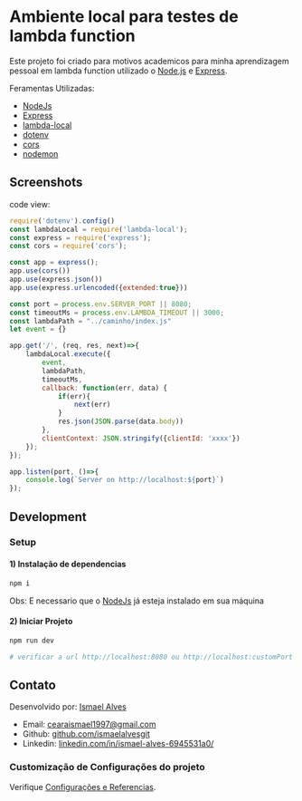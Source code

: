 # Ambiente local para testes de lambda function
Este projeto foi criado para motivos academicos para minha aprendizagem pessoal
em lambda function utilizado o [Node.js](https://nodejs.org/en/) e [Express](https://expressjs.com/pt-br/).

Feramentas Utilizadas:
* [NodeJs](https://nodejs.org/en/)
* [Express](https://expressjs.com/pt-br/)
* [lambda-local](https://www.npmjs.com/package/lambda-local)
* [dotenv](https://www.npmjs.com/package/dotenv)
* [cors](https://www.npmjs.com/package/cors)
* [nodemon](https://nodemon.io/)

## Screenshots
code view:
```js
require('dotenv').config()
const lambdaLocal = require('lambda-local');
const express = require('express');
const cors = require('cors');

const app = express();
app.use(cors())
app.use(express.json())
app.use(express.urlencoded({extended:true}))

const port = process.env.SERVER_PORT || 8080;
const timeoutMs = process.env.LAMBDA_TIMEOUT || 3000;
const lambdaPath = "../caminho/index.js"
let event = {}

app.get('/', (req, res, next)=>{
    lambdaLocal.execute({
        event,
        lambdaPath,
        timeoutMs,
        callback: function(err, data) {
            if(err){
                next(err)
            }
            res.json(JSON.parse(data.body))
        },
        clientContext: JSON.stringify({clientId: 'xxxx'})
    });
});

app.listen(port, ()=>{
    console.log(`Server on http://localhost:${port}`)
});
```

## Development

### Setup

#### 1) Instalação de dependencias
``` sh
npm i 
```
Obs: E necessario que o [NodeJs](https://nodejs.org/en/) já esteja instalado em sua máquina

#### 2) Iniciar Projeto
``` sh
npm run dev

# verificar a url http://localhost:8080 ou http://localhost:customPort
```
## Contato

Desenvolvido por: [Ismael Alves](https://github.com/ismaelalvesgit)

* Email: [cearaismael1997@gmail.com](mailto:cearaismael1997@gmail.com) 
* Github: [github.com/ismaelalvesgit](https://github.com/ismaelalvesgit)
* Linkedin: [linkedin.com/in/ismael-alves-6945531a0/](https://www.linkedin.com/in/ismael-alves-6945531a0/)

### Customização de Configurações do projeto
Verifique [Configurações e Referencias](https://expressjs.com/pt-br/).
